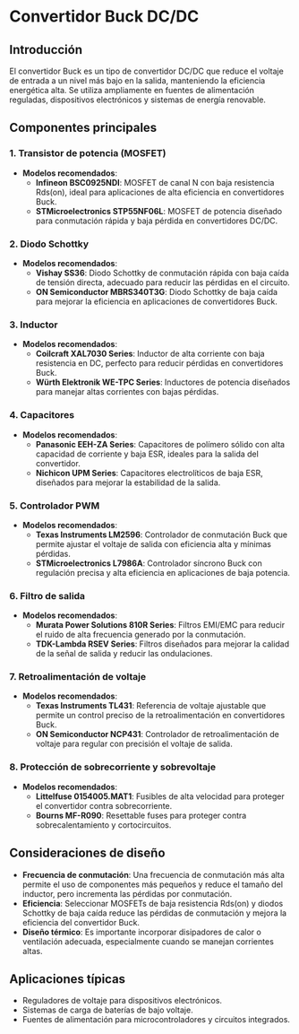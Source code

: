 
# Convertidor Buck DC/DC

## Introducción
El convertidor Buck es un tipo de convertidor DC/DC que reduce el voltaje de entrada a un nivel más bajo en la salida, manteniendo la eficiencia energética alta. Se utiliza ampliamente en fuentes de alimentación reguladas, dispositivos electrónicos y sistemas de energía renovable.

## Componentes principales

### 1. **Transistor de potencia (MOSFET)**
- **Modelos recomendados**:
  - **Infineon BSC0925NDI**: MOSFET de canal N con baja resistencia Rds(on), ideal para aplicaciones de alta eficiencia en convertidores Buck.
  - **STMicroelectronics STP55NF06L**: MOSFET de potencia diseñado para conmutación rápida y baja pérdida en convertidores DC/DC.

### 2. **Diodo Schottky**
- **Modelos recomendados**:
  - **Vishay SS36**: Diodo Schottky de conmutación rápida con baja caída de tensión directa, adecuado para reducir las pérdidas en el circuito.
  - **ON Semiconductor MBRS340T3G**: Diodo Schottky de baja caída para mejorar la eficiencia en aplicaciones de convertidores Buck.

### 3. **Inductor**
- **Modelos recomendados**:
  - **Coilcraft XAL7030 Series**: Inductor de alta corriente con baja resistencia en DC, perfecto para reducir pérdidas en convertidores Buck.
  - **Würth Elektronik WE-TPC Series**: Inductores de potencia diseñados para manejar altas corrientes con bajas pérdidas.

### 4. **Capacitores**
- **Modelos recomendados**:
  - **Panasonic EEH-ZA Series**: Capacitores de polímero sólido con alta capacidad de corriente y baja ESR, ideales para la salida del convertidor.
  - **Nichicon UPM Series**: Capacitores electrolíticos de baja ESR, diseñados para mejorar la estabilidad de la salida.

### 5. **Controlador PWM**
- **Modelos recomendados**:
  - **Texas Instruments LM2596**: Controlador de conmutación Buck que permite ajustar el voltaje de salida con eficiencia alta y mínimas pérdidas.
  - **STMicroelectronics L7986A**: Controlador síncrono Buck con regulación precisa y alta eficiencia en aplicaciones de baja potencia.

### 6. **Filtro de salida**
- **Modelos recomendados**:
  - **Murata Power Solutions 810R Series**: Filtros EMI/EMC para reducir el ruido de alta frecuencia generado por la conmutación.
  - **TDK-Lambda RSEV Series**: Filtros diseñados para mejorar la calidad de la señal de salida y reducir las ondulaciones.

### 7. **Retroalimentación de voltaje**
- **Modelos recomendados**:
  - **Texas Instruments TL431**: Referencia de voltaje ajustable que permite un control preciso de la retroalimentación en convertidores Buck.
  - **ON Semiconductor NCP431**: Controlador de retroalimentación de voltaje para regular con precisión el voltaje de salida.

### 8. **Protección de sobrecorriente y sobrevoltaje**
- **Modelos recomendados**:
  - **Littelfuse 0154005.MAT1**: Fusibles de alta velocidad para proteger el convertidor contra sobrecorriente.
  - **Bourns MF-R090**: Resettable fuses para proteger contra sobrecalentamiento y cortocircuitos.

## Consideraciones de diseño

- **Frecuencia de conmutación**: Una frecuencia de conmutación más alta permite el uso de componentes más pequeños y reduce el tamaño del inductor, pero incrementa las pérdidas por conmutación.
- **Eficiencia**: Seleccionar MOSFETs de baja resistencia Rds(on) y diodos Schottky de baja caída reduce las pérdidas de conmutación y mejora la eficiencia del convertidor Buck.
- **Diseño térmico**: Es importante incorporar disipadores de calor o ventilación adecuada, especialmente cuando se manejan corrientes altas.

## Aplicaciones típicas
- Reguladores de voltaje para dispositivos electrónicos.
- Sistemas de carga de baterías de bajo voltaje.
- Fuentes de alimentación para microcontroladores y circuitos integrados.

